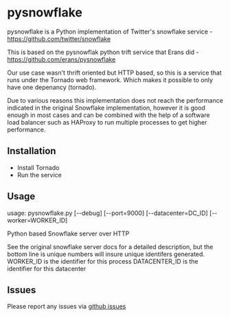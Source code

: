 pysnowflake
===========

pysnowflake is a Python implementation of Twitter's snowflake service - https://github.com/twitter/snowflake

This is based on the pysnowflak python trift service that Erans did - https://github.com/erans/pysnowflake

Our use case wasn't thrift oriented but HTTP based, so this is a service that runs under the 
Tornado web framework.  Which makes it possible to only have one depenancy (tornado).

Due to various reasons this implementation does not reach the performance indicated in the original 
Snowflake implementation, however it is good enough in most cases and can be combined with the 
help of a software load balancer such as HAProxy to run multiple processes to get higher performance.

Installation
------------

* Install Tornado
* Run the service

Usage
-----
usage: pysnowflake.py [--debug] [--port=9000] [--datacenter=DC_ID] [--worker=WORKER_ID]

Python based Snowflake server over HTTP


See the original snowflake server docs for a detailed description, but the bottom line is
unique numbers will insure unique identifers generated.
  WORKER_ID is the identifier for this process 
  DATACENTER_ID is the identifier for this datacenter

Issues
------

Please report any issues via [github issues](https://github.com/koblas/pysnowflake/issues)
